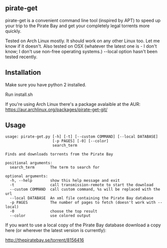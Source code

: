 pirate-get
---

pirate-get is a convenient command line tool (inspired by APT) to speed up your trip to the Pirate Bay and get your completely legal torrents more quickly.

Tested on Arch Linux mostly. It should work on any other Linux too. Let me know if it doesn't. Also tested on OSX (whatever the latest one is - I don't know; I don't use non-free operating systems.) --local option hasn't been tested recently.

Installation
---

Make sure you have python 2 installed.

Run install.sh

If you're using Arch Linux there's a package avalaible at the AUR:
https://aur.archlinux.org/packages/pirate-get-git/

Usage
---

```
usage: pirate-get.py [-h] [-t] [--custom COMMAND] [--local DATABASE]
                     [-p PAGES] [-0] [--color]
                     search_term

Finds and downloads torrents from the Pirate Bay

positional arguments:
  search_term       The term to search for

optional arguments:
  -h, --help        show this help message and exit
  -t                call transmission-remote to start the download
  --custom COMMAND  call custom command, %s will be replaced with the url
  --local DATABASE  An xml file containing the Pirate Bay database
  -p PAGES          The number of pages to fetch (doesn't work with --local)
  -0                choose the top result
  --color           use colored output
```

If you want to use a local copy of the Pirate Bay database download a copy here (or wherever the latest version is currently):

http://thepiratebay.se/torrent/8156416
